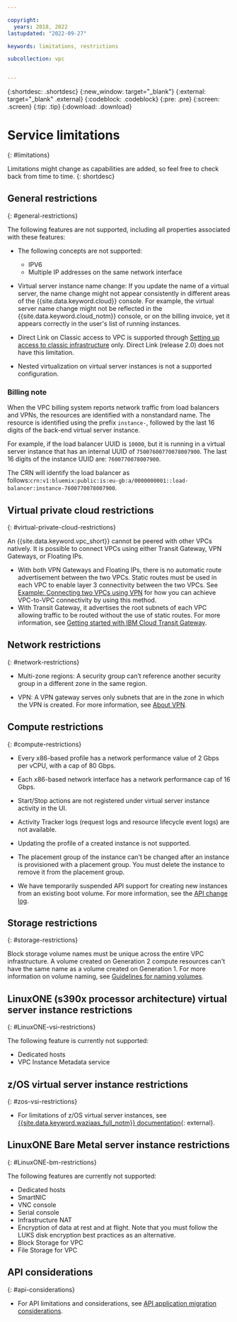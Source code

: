 ```yaml
---

copyright:
  years: 2018, 2022
lastupdated: "2022-09-27"

keywords: limitations, restrictions

subcollection: vpc


---
```


{:shortdesc: .shortdesc}
{:new_window: target="_blank"}
{:external: target="_blank" .external}
{:codeblock: .codeblock}
{:pre: .pre}
{:screen: .screen}
{:tip: .tip}
{:download: .download}

# Service limitations
{: #limitations}

Limitations might change as capabilities are added, so feel free to check back from time to time.
{: shortdesc}

## General restrictions
{: #general-restrictions}

The following features are not supported, including all properties associated with these features:

   * The following concepts are not supported:
      * IPV6
      * Multiple IP addresses on the same network interface

   * Virtual server instance name change: If you update the name of a virtual server, the name change might not appear consistently in different areas of the {{site.data.keyword.cloud}} console. For example, the virtual server name change might not be reflected in the {{site.data.keyword.cloud_notm}} console, or on the billing invoice, yet it appears correctly in the user's list of running instances.

   * Direct Link on Classic access to VPC is supported through [Setting up access to classic infrastructure](/docs/vpc?topic=vpc-setting-up-access-to-classic-infrastructure) only. Direct Link (release 2.0) does not have this limitation.

   * Nested virtualization on virtual server instances is not a supported configuration.

### Billing note
When the VPC billing system reports network traffic from load balancers and VPNs, the resources are identified with a nonstandard name. The resource is identified using the prefix `instance-`, followed by the last 16 digits of the back-end virtual server instance.

For example, if the load balancer UUID is `10000`, but it is running in a virtual server instance that has an internal UUID of `75007600770078007900`. The last 16 digits of the instance UUID are: `7600770078007900`.

The CRN will identify the load balancer as follows:`crn:v1:bluemix:public:is:eu-gb:a/0000000001::load-balancer:instance-7600770078007900`.

## Virtual private cloud restrictions
{: #virtual-private-cloud-restrictions}

An {{site.data.keyword.vpc_short}} cannot be peered with other VPCs natively. It is possible to connect VPCs using either Transit Gateway, VPN Gateways, or Floating IPs.

* With both VPN Gateways and Floating IPs, there is no automatic route advertisement between the two VPCs. Static routes must be used in each VPC to enable layer 3 connectivity between the two VPCs. See [Example: Connecting two VPCs using VPN](/docs/vpc?topic=vpc-vpn-example) for how you can achieve VPC-to-VPC connectivity by using this method.
* With Transit Gateway, it advertises the root subnets of each VPC allowing traffic to be routed without the use of static routes. For more information, see [Getting started with IBM Cloud Transit Gateway](/docs/transit-gateway?topic=transit-gateway-getting-started).

## Network restrictions
{: #network-restrictions}

* Multi-zone regions: A security group can’t reference another security group in a different zone in the same region.

* VPN: A VPN gateway serves only subnets that are in the zone in which the VPN is created. For more information, see [About VPN](/docs/vpc?topic=vpc-using-vpn).

## Compute restrictions
{: #compute-restrictions}

* Every x86-based profile has a network performance value of 2 Gbps per vCPU, with a cap of 80 Gbps.
* Each x86-based network interface has a network performance cap of 16 Gbps. <!-- You might need to attach multiple network interfaces to your virtual server instance to optimize network performance. -->
* Start/Stop actions are not registered under virtual server instance activity in the UI.
* Activity Tracker logs (request logs and resource lifecycle event logs) are not available.
* Updating the profile of a created instance is not supported.
* The placement group of the instance can't be changed after an instance is provisioned with a placement group. You must delete the instance to remove it from the placement group.

* We have temporarily suspended API support for creating new instances from an existing boot volume. For more information, see the [API change log](/docs/vpc?topic=vpc-api-change-log).

## Storage restrictions
{: #storage-restrictions}

Block storage volume names must be unique across the entire VPC infrastructure. A volume created on Generation 2 compute resources can't have the same name as a volume created on Generation 1. For more information on volume naming, see [Guidelines for naming volumes](/docs/vpc?topic=vpc-managing-block-storage#volume-name-conventions).

## LinuxONE (s390x processor architecture) virtual server instance restrictions  
{: #LinuxONE-vsi-restrictions}

The following feature is currently not supported:

* Dedicated hosts
* VPC Instance Metadata service
  
## z/OS virtual server instance restrictions
{: #zos-vsi-restrictions}

* For limitations of z/OS virtual server instances, see [{{site.data.keyword.waziaas_full_notm}} documentation](https://www.ibm.com/docs/en/wazi-aas/1.0.0?topic=known-limitations){: external}.

## LinuxONE Bare Metal server instance restrictions
{: #LinuxONE-bm-restrictions}

The following features are currently not supported:

* Dedicated hosts
* SmartNIC
* VNC console
* Serial console
* Infrastructure NAT
* Encryption of data at rest and at flight. Note that you must follow the LUKS disk encryption best practices as an alternative.
* Block Storage for VPC
* File Storage for VPC


## API considerations
{: #api-considerations}

* For API limitations and considerations, see [API application migration considerations](/docs/vpc?topic=vpc-api-integration-migration).
